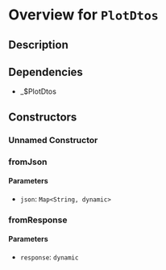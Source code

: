 # Overview for `PlotDtos`

## Description



## Dependencies

- _$PlotDtos

## Constructors

### Unnamed Constructor


### fromJson


#### Parameters

- `json`: `Map<String, dynamic>`
### fromResponse


#### Parameters

- `response`: `dynamic`
